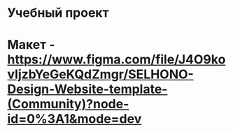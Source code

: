 # Учебный проект

# Макет - https://www.figma.com/file/J4O9kovIjzbYeGeKQdZmgr/SELHONO-Design-Website-template-(Community)?node-id=0%3A1&mode=dev